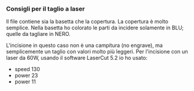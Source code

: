 ### Consigli per il taglio a laser

Il file contiene sia la basetta che la copertura. 
La copertura è molto semplice.
Nella basetta ho colorato le parti da incidere solamente in BLU; quelle da tagliare in NERO.

L'incisione in questo caso non è una campitura (no engrave), ma semplicemente un taglio con valori molto più leggeri.
Per l'incisione con un laser da 60W, usando il software LaserCut 5.2 io ho usato:
* speed 130
* power 23
* power 11
